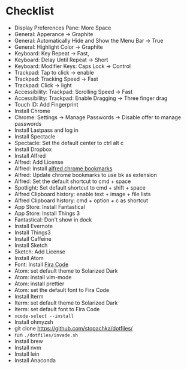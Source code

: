 # Checklist

- Display Preferences Pane: More Space
- General: Apperance -> Graphite
- General: Automatically Hide and Show the Menu Bar -> True
- General: Highlight Color -> Graphite
- Keyboard: Key Repeat -> Fast,
- Keyboard: Delay Until Repeat -> Short
- Keyboard: Modifier Keys: Caps Lock -> Control
- Trackpad: Tap to click -> enable
- Trackpad: Tracking Speed -> Fast
- Trackpad: Click -> light
- Accessibility: Trackpad: Scrolling Speed -> Fast
- Accessibility: Trackpad: Enable Dragging -> Three finger drag
- Touch ID: Add Fingerprint
- Install Chrome
- Chrome: Settings -> Manage Passwords -> Disable offer to manage passwords
- Install Lastpass and log in
- Install Spectacle
- Spectacle: Set the default center to ctrl alt c
- Install Dropbox
- Install Alfred
- Alfred: Add License
- Alfred: Install [alfred chrome bookmarks](https://github.com/blainesch/alfred-chrome-bookmarks)
- Alfred: Update chrome bookmarks to use bk as extension
- Alfred: Set the default shortcut to cmd + space
- Spotlight: Set default shortcut to cmd + shift + space
- Alfred Clipboard history: enable text + image + file lists
- Alfred Clipboard history: cmd + option + c as shortcut 
- App Store: Install Fantastical
- App Store: Install Things 3
- Fantastical: Don't show in dock
- Install Evernote
- Install Things3
- Install Caffeine
- Install Sketch
- Sketch: Add License
- Install Atom
- Font: Install [Fira Code](https://github.com/tonsky/FiraCode)
- Atom: set default theme to Solarized Dark
- Atom: install vim-mode
- Atom: install prettier
- Atom: set the default font to Fira Code
- Install Iterm
- Iterm: set default theme to Solarized Dark
- Iterm: set default font to Fira Code
- `xcode-select --install`
- Install ohmyzsh
- git clone https://github.com/stopachka/dotfiles/
- run `./dotfiles/invade.sh`
- Install brew
- Install nvm
- Install lein
- Install Anaconda
